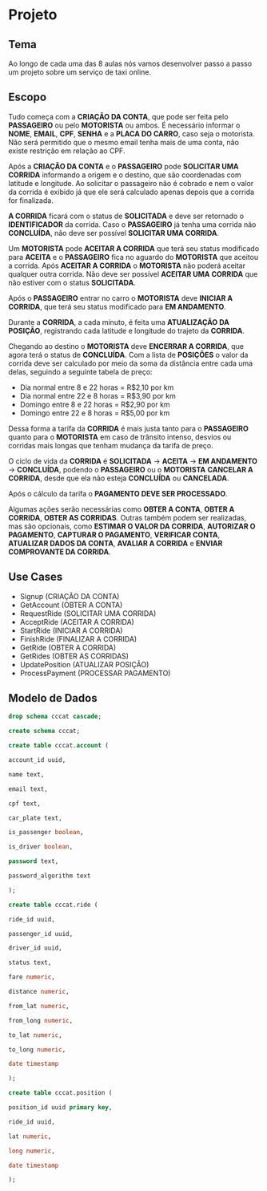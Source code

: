 # Projeto
 
## Tema

Ao longo de cada uma das 8 aulas nós vamos desenvolver passo a passo um projeto sobre um serviço de taxi online.

## Escopo

Tudo começa com a **CRIAÇÃO DA CONTA**, que pode ser feita pelo **PASSAGEIRO** ou pelo **MOTORISTA** ou ambos. É necessário informar o **NOME**, **EMAIL**, **CPF**, **SENHA** e a **PLACA DO CARRO**, caso seja o motorista. Não será permitido que o mesmo email tenha mais de uma conta, não existe restrição em relação ao CPF.

Após a **CRIAÇÃO DA CONTA** e o **PASSAGEIRO** pode **SOLICITAR UMA CORRIDA** informando a origem e o destino, que são coordenadas com latitude e longitude. Ao solicitar o passageiro não é cobrado e nem o valor da corrida é exibido já que ele será calculado apenas depois que a corrida for finalizada.

**A CORRIDA** ficará com o status de **SOLICITADA** e deve ser retornado o **IDENTIFICADOR** da corrida. Caso o **PASSAGEIRO** já tenha uma corrida não **CONCLUÍDA**, não deve ser possível **SOLICITAR UMA CORRIDA**.

Um **MOTORISTA** pode **ACEITAR A CORRIDA** que terá seu status modificado para **ACEITA** e o **PASSAGEIRO** fica no aguardo do **MOTORISTA** que aceitou a corrida. Após **ACEITAR A CORRIDA** o **MOTORISTA** não poderá aceitar qualquer outra corrida. Não deve ser possível **ACEITAR UMA CORRIDA** que não estiver com o status **SOLICITADA**.

Após o **PASSAGEIRO** entrar no carro o **MOTORISTA** deve **INICIAR A CORRIDA**, que terá seu status modificado para **EM ANDAMENTO**. 

Durante a **CORRIDA**, a cada minuto, é feita uma **ATUALIZAÇÃO DA POSIÇÃO**, registrando cada latitude e longitude do trajeto da **CORRIDA**.

Chegando ao destino o **MOTORISTA** deve **ENCERRAR A CORRIDA**, que agora terá o status de **CONCLUÍDA**. Com a lista de **POSIÇÕES** o valor da corrida deve ser calculado por meio da soma da distância entre cada uma delas, seguindo a seguinte tabela de preço:

 - Dia normal entre 8 e 22 horas = R$2,10 por km
 - Dia normal entre 22 e 8 horas = R$3,90 por km
 - Domingo entre 8 e 22 horas = R$2,90 por km
 - Domingo entre 22 e 8 horas = R$5,00 por km

Dessa forma a tarifa da **CORRIDA** é mais justa tanto para o **PASSAGEIRO** quanto para o **MOTORISTA** em caso de trânsito intenso, desvios ou corridas mais longas que tenham mudança da tarifa de preço.

O ciclo de vida da **CORRIDA** é **SOLICITADA** -> **ACEITA** -> **EM ANDAMENTO** -> **CONCLUÍDA**, podendo o **PASSAGEIRO** ou o **MOTORISTA** **CANCELAR A CORRIDA**, desde que ela não esteja **CONCLUÍDA** ou **CANCELADA**.

Após o cálculo da tarifa o **PAGAMENTO DEVE SER PROCESSADO**.

Algumas ações serão necessárias como **OBTER A CONTA**, **OBTER A CORRIDA**, **OBTER AS CORRIDAS**. Outras também podem ser realizadas, mas são opcionais, como **ESTIMAR O VALOR DA CORRIDA**, **AUTORIZAR O PAGAMENTO**, **CAPTURAR O PAGAMENTO**, **VERIFICAR CONTA**, **ATUALIZAR DADOS DA CONTA**, **AVALIAR A CORRIDA** e **ENVIAR COMPROVANTE DA CORRIDA**.

## Use Cases

- Signup (CRIAÇÃO DA CONTA)
- GetAccount (OBTER A CONTA)
- RequestRide (SOLICITAR UMA CORRIDA)
- AcceptRide (ACEITAR A CORRIDA)
- StartRide (INICIAR A CORRIDA)
- FinishRide (FINALIZAR A CORRIDA)
- GetRide (OBTER A CORRIDA)
- GetRides (OBTER AS CORRIDAS)
- UpdatePosition (ATUALIZAR POSIÇÃO)
- ProcessPayment (PROCESSAR PAGAMENTO)

## Modelo de Dados

```sql
drop schema cccat cascade;
```
```sql
create schema cccat;
```
```sql
create table cccat.account (

account_id uuid,

name text,

email text,

cpf text,

car_plate text,

is_passenger boolean,

is_driver boolean,

password text,

password_algorithm text

);
```
```sql
create table cccat.ride (

ride_id uuid,

passenger_id uuid,

driver_id uuid,

status text,

fare numeric,

distance numeric,

from_lat numeric,

from_long numeric,

to_lat numeric,

to_long numeric,

date timestamp

);
```
```sql
create table cccat.position (

position_id uuid primary key,

ride_id uuid,

lat numeric,

long numeric,

date timestamp

);
```